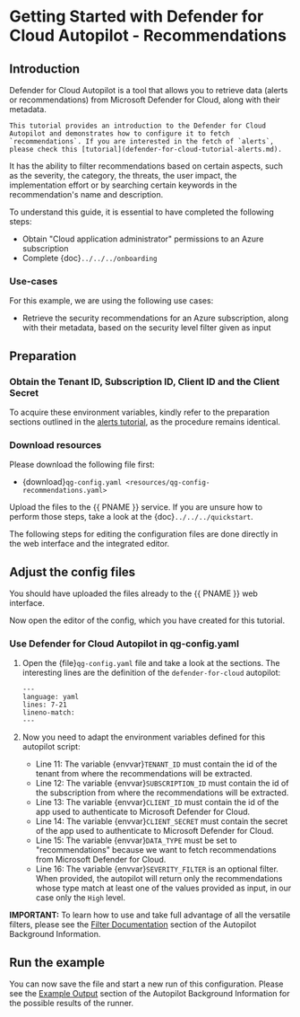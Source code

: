 # Getting Started with Defender for Cloud Autopilot - Recommendations

## Introduction

Defender for Cloud Autopilot is a tool that allows you to retrieve data (alerts or recommendations) from Microsoft Defender for Cloud, along with their metadata.

```{note}
This tutorial provides an introduction to the Defender for Cloud Autopilot and demonstrates how to configure it to fetch `recommendations`. If you are interested in the fetch of `alerts`, please check this [tutorial](defender-for-cloud-tutorial-alerts.md).
```

It has the ability to filter recommendations based on certain aspects, such as the severity, the category, the threats, the user impact, the implementation effort or by searching certain keywords in the recommendation's name and description.

To understand this guide, it is essential to have completed the following steps:

* Obtain "Cloud application administrator" permissions to an Azure subscription
* Complete {doc}`../../../onboarding`

### Use-cases

For this example, we are using the following use cases:

* Retrieve the security recommendations for an Azure subscription, along with their metadata, based on the security level filter given as input

## Preparation

### Obtain the Tenant ID, Subscription ID, Client ID and the Client Secret

To acquire these environment variables, kindly refer to the preparation sections outlined in the [alerts tutorial](defender-for-cloud-tutorial-alerts.md#preparation), as the procedure remains identical.

### Download resources

Please download the following file first:

* {download}`qg-config.yaml <resources/qg-config-recommendations.yaml>`

Upload the files to the {{ PNAME }} service. If you are unsure how to perform those steps, take a look at the {doc}`../../../quickstart`.

The following steps for editing the configuration files are done directly in the web interface and the integrated editor.

## Adjust the config files

You should have uploaded the files already to the {{ PNAME }} web interface.

Now open the editor of the config, which you have created for this tutorial.

### Use Defender for Cloud Autopilot in qg-config.yaml

1. Open the {file}`qg-config.yaml` file and take a look at the sections.
    The interesting lines are the definition of the `defender-for-cloud` autopilot:

    ```{literalinclude} resources/qg-config-recommendations.yaml
    ---
    language: yaml
    lines: 7-21
    lineno-match:
    ---
    ```

2. Now you need to adapt the environment variables defined for this autopilot script:

    * Line 11: The variable {envvar}`TENANT_ID` must contain the id of the tenant from where the recommendations will be extracted.
    * Line 12: The variable {envvar}`SUBSCRIPTION_ID` must contain the id of the subscription from where the recommendations will be extracted.
    * Line 13: The variable {envvar}`CLIENT_ID` must contain the id of the app used to authenticate to Microsoft Defender for Cloud.
    * Line 14: The variable {envvar}`CLIENT_SECRET` must contain the secret of the app used to authenticate to Microsoft Defender for Cloud.
    * Line 15: The variable {envvar}`DATA_TYPE` must be set to "recommendations" because we want to fetch recommendations from Microsoft Defender for Cloud.
    * Line 16: The variable {envvar}`SEVERITY_FILTER` is an optional filter. When provided, the autopilot will return only the recommendations whose type match at least one of the values provided as input, in our case only the `High` level.

**IMPORTANT:** To learn how to use and take full advantage of all the versatile filters, please see the [Filter Documentation](../reference/defender-for-cloud-reference.md#filter-documentation) section of the Autopilot Background Information.

## Run the example

You can now save the file and start a new run of this configuration.
Please see the [Example Output](../reference/defender-for-cloud-reference.md#example-output) section of the Autopilot Background Information for the possible results of the runner.
